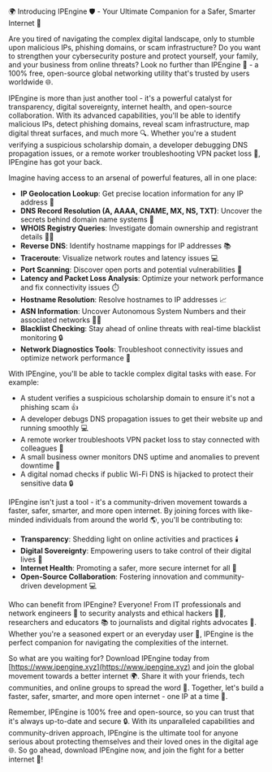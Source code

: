 🌍 Introducing IPEngine 🛡️ - Your Ultimate Companion for a Safer, Smarter Internet 🔗

Are you tired of navigating the complex digital landscape, only to stumble upon malicious IPs, phishing domains, or scam infrastructure? Do you want to strengthen your cybersecurity posture and protect yourself, your family, and your business from online threats? Look no further than IPEngine 🚀 - a 100% free, open-source global networking utility that's trusted by users worldwide 🌐.

IPEngine is more than just another tool - it's a powerful catalyst for transparency, digital sovereignty, internet health, and open-source collaboration. With its advanced capabilities, you'll be able to identify malicious IPs, detect phishing domains, reveal scam infrastructure, map digital threat surfaces, and much more 🔍. Whether you're a student verifying a suspicious scholarship domain, a developer debugging DNS propagation issues, or a remote worker troubleshooting VPN packet loss 📡, IPEngine has got your back.

Imagine having access to an arsenal of powerful features, all in one place:

* **IP Geolocation Lookup**: Get precise location information for any IP address 📍
* **DNS Record Resolution (A, AAAA, CNAME, MX, NS, TXT)**: Uncover the secrets behind domain name systems 🔑
* **WHOIS Registry Queries**: Investigate domain ownership and registrant details 👮‍♂️
* **Reverse DNS**: Identify hostname mappings for IP addresses 📚
* **Traceroute**: Visualize network routes and latency issues 💻
* **Port Scanning**: Discover open ports and potential vulnerabilities 🔴
* **Latency and Packet Loss Analysis**: Optimize your network performance and fix connectivity issues ⏱️
* **Hostname Resolution**: Resolve hostnames to IP addresses 📈
* **ASN Information**: Uncover Autonomous System Numbers and their associated networks 👮‍♂️
* **Blacklist Checking**: Stay ahead of online threats with real-time blacklist monitoring 🔒
* **Network Diagnostics Tools**: Troubleshoot connectivity issues and optimize network performance 🚀

With IPEngine, you'll be able to tackle complex digital tasks with ease. For example:

* A student verifies a suspicious scholarship domain to ensure it's not a phishing scam 👍
* A developer debugs DNS propagation issues to get their website up and running smoothly 💻
* A remote worker troubleshoots VPN packet loss to stay connected with colleagues 📡
* A small business owner monitors DNS uptime and anomalies to prevent downtime 🚨
* A digital nomad checks if public Wi-Fi DNS is hijacked to protect their sensitive data 🔒

IPEngine isn't just a tool - it's a community-driven movement towards a faster, safer, smarter, and more open internet. By joining forces with like-minded individuals from around the world 🌎, you'll be contributing to:

* **Transparency**: Shedding light on online activities and practices 🕯️
* **Digital Sovereignty**: Empowering users to take control of their digital lives 👊
* **Internet Health**: Promoting a safer, more secure internet for all 🌟
* **Open-Source Collaboration**: Fostering innovation and community-driven development 💻

Who can benefit from IPEngine? Everyone! From IT professionals and network engineers 🔧 to security analysts and ethical hackers 🕵️‍♂️, researchers and educators 📚 to journalists and digital rights advocates 📰. Whether you're a seasoned expert or an everyday user 👥, IPEngine is the perfect companion for navigating the complexities of the internet.

So what are you waiting for? Download IPEngine today from [https://www.ipengine.xyz](https://www.ipengine.xyz) and join the global movement towards a better internet 🌍. Share it with your friends, tech communities, and online groups to spread the word 📢. Together, let's build a faster, safer, smarter, and more open internet - one IP at a time 🔑.

Remember, IPEngine is 100% free and open-source, so you can trust that it's always up-to-date and secure 🔒. With its unparalleled capabilities and community-driven approach, IPEngine is the ultimate tool for anyone serious about protecting themselves and their loved ones in the digital age 🌐. So go ahead, download IPEngine now, and join the fight for a better internet 🚀!